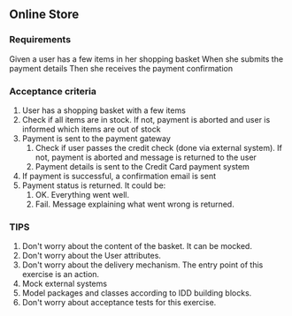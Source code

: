 Online Store
------------

### Requirements

Given a user has a few items in her shopping basket
When she submits the payment details
Then she receives the payment confirmation

### Acceptance criteria

1. User has a shopping basket with a few items
2. Check if all items are in stock. If not, payment is aborted and user is informed which items are out of stock
3. Payment is sent to the payment gateway
	1. Check if user passes the credit check (done via external system). If not, payment is aborted and message is returned to the user
	2. Payment details is sent to the Credit Card payment system
4. If payment is successful, a confirmation email is sent
5. Payment status is returned. It could be:
	1. OK. Everything went well. 
	2. Fail. Message explaining what went wrong is returned. 

### TIPS

1. Don't worry about the content of the basket. It can be mocked.
2. Don't worry about the User attributes.
3. Don't worry about the delivery mechanism. The entry point of this exercise is an action.
4. Mock external systems
5. Model packages and classes according to IDD building blocks.
6. Don't worry about acceptance tests for this exercise.